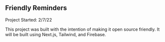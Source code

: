 ## Friendly Reminders

Project Started: 2/7/22

This project was built with the intention of making it open source friendly. It will be built using Next.js, Tailwind, and Firebase.

